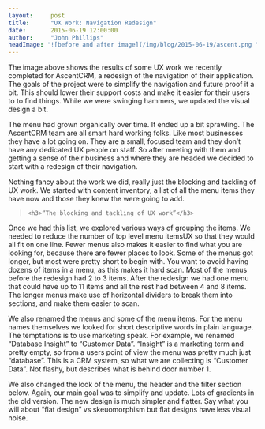 ```yaml
---
layout:     post
title:      "UX Work: Navigation Redesign"
date:       2015-06-19 12:00:00
author:     "John Phillips"
headImage: '![before and after image](/img/blog/2015-06-19/ascent.png "lambs & lambda, you get it")'
---
```


The image above shows the results of some UX work we recently completed for AscentCRM, a redesign of the navigation of their application. The goals of the project were to simplify the navigation and future proof it a bit. This should lower their support costs and make it easier for their users to to find things. While we were swinging hammers, we updated the visual design a bit. 

The menu had grown organically over time. It ended up a bit sprawling. The AscentCRM team are all smart hard working folks. Like most businesses they have a lot going on. They are a small, focused team and they don’t have any dedicated UX people on staff. So after meeting with them and getting a sense of their business and where they are headed we decided to start with a redesign of their navigation.

Nothing fancy about the work we did, really just the blocking and tackling of UX work. We started with content inventory, a list of all the menu items they have now and those they knew the were going to add. 

<blockquote>

	<h3>“The blocking and tackling of UX work”</h3>

</blockquote>

Once we had this list, we explored various ways of grouping the items. We needed to reduce the number of top level menu itemsUX so that they would all fit on one line. Fewer menus also makes it easier to find what you are looking for, because there are fewer places to look. Some of the menus got longer, but most were pretty short to begin with. You want to avoid having dozens of items in a menu, as this makes it hard scan. Most of the menus before the redesign had 2 to 3 items. After the redesign we had one menu that could have up to 11 items and all the rest had between 4 and 8 items. The longer menus make use of horizontal dividers to break them into sections, and make them easier to scan.

We also renamed the menus and some of the menu items. For the menu names themselves we looked for short descriptive words in plain language. The temptations is to use marketing speak. For example, we renamed “Database Insight” to “Customer Data”. “Insight” is a marketing term and pretty empty, so from a users point of view the menu was pretty much just “database”. This is a CRM system, so what we are collecting is “Customer Data”. Not flashy, but describes what is behind door number 1.

We also changed the look of the menu, the header and the filter section below. Again, our main goal was to simplify and update. Lots of gradients in the old version. The new design is much simpler and flatter. Say what you will about “flat design” vs skeuomorphism but flat designs have less visual noise. 
